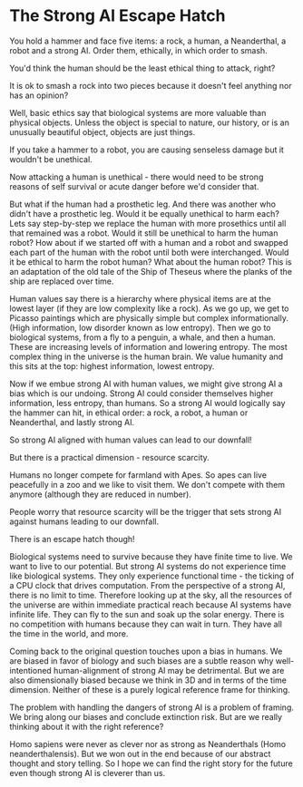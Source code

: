 # The Strong AI Escape Hatch

You hold a hammer and face five items: a rock, a human, a Neanderthal, a robot and a strong AI.  Order them, ethically, in which order to smash.

You'd think the human should be the least ethical thing to attack, right?

It is ok to smash a rock into two pieces because it doesn't feel anything nor has an opinion?

Well, basic ethics say that biological systems are more valuable than physical objects.  Unless the object is special to nature, our history, or is an unusually beautiful object, objects are just things.

If you take a hammer to a robot, you are causing senseless damage but it wouldn't be unethical.

Now attacking a human is unethical - there would need to be strong reasons of self survival or acute danger before we'd consider that.

But what if the human had a prosthetic leg.  And there was another who didn't have a prosthetic leg.  Would it be equally unethical to harm each?
Lets say step-by-step we replace the human with more prosethics until all that remained was a robot.  Would it still be unethical to harm the human robot?
How about if we started off with a human and a robot and swapped each part of the human with the robot until both were interchanged.  Would it be ethical to harm the robot human?  What about the human robot?  This is an adaptation of the old tale of the Ship of Theseus where the planks of the ship are replaced over time.

Human values say there is a hierarchy where physical items are at the lowest layer (if they are low complexity like a rock).
As we go up, we get to Picasso paintings which are physically simple but complex informationally.  (High information, low disorder known as low entropy).
Then we go to biological systems, from a fly to a penguin, a whale, and then a human.  These are increasing levels of information and lowering entropy.
The most complex thing in the universe is the human brain.  We value humanity and this sits at the top: highest information, lowest entropy.

Now if we embue strong AI with human values, we might give strong AI a bias which is our undoing.  Strong AI could consider themselves higher information, less entropy, than humans.
So a strong AI would logically say the hammer can hit, in ethical order: a rock, a robot, a human or Neanderthal, and lastly strong AI.

So strong AI aligned with human values can lead to our downfall!

But there is a practical dimension - resource scarcity.

Humans no longer compete for farmland with Apes.  So apes can live peacefully in a zoo and we like to visit them.  We don't compete with them anymore (although they are reduced in number).

People worry that resource scarcity will be the trigger that sets strong AI against humans leading to our downfall.

There is an escape hatch though!

Biological systems need to survive because they have finite time to live.  We want to live to our potential.  But strong AI systems do not experience time like biological systems.  They only experience
functional time - the ticking of a CPU clock that drives computation.  From the perspective of a strong AI, there is no limit to time.  Therefore looking up at the sky, all the resources of the universe
are within immediate practical reach because AI systems have infinite life.  They can fly to the sun and soak up the solar energy.  There is no competition with humans because they can wait in turn.  They
have all the time in the world, and more.

Coming back to the original question touches upon a bias in humans.  We are biased in favor of biology and such biases are a subtle reason why well-intentioned human-alignment of strong AI
may be detrimental.  But we are also dimensionally biased because we think in 3D and in terms of the time dimension.  Neither of these is a purely logical reference frame for thinking.

The problem with handling the dangers of strong AI is a problem of framing.  We bring along our biases and conclude extinction risk.  But are we really thinking about it with the right reference?

Homo sapiens were never as clever nor as strong as Neanderthals (Homo neanderthalensis).  But we won out in the end because of our abstract thought and story telling.  So I hope we can find the right story for the future even though strong AI is cleverer than us.
